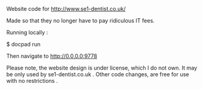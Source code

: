 Website code for http://www.se1-dentist.co.uk/ 

Made so that they no longer have to pay ridiculous IT fees. 

Running locally : 

$ docpad run

Then navigate to http://0.0.0.0:9778


Please note, the website design is under license, which I do not own. It may be only used by se1-dentist.co.uk .
Other code changes, are free for use with no restrictions . 
